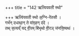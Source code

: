 +++
title = "142 ऋत्वियवती स्थो"

+++
ऋत्वि॑यवती स्थो अ॒ग्नि-रे॑तसौ ।  
गर्भ॑न् दधाथा॒न् ते वा॑म॒हन् द॑दे ।  
तथ् स॒त्यय्ँ यद् वी॒रम् बि॑भृथो वी॒रञ् ज॑नयि॒ष्यथः॑ ।